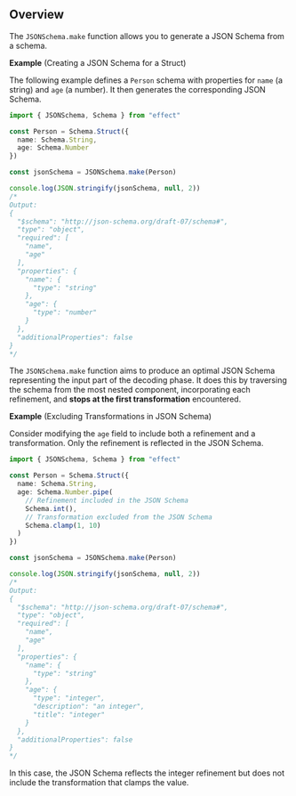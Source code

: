 ## Overview

The `JSONSchema.make` function allows you to generate a JSON Schema from a schema.

**Example** (Creating a JSON Schema for a Struct)

The following example defines a `Person` schema with properties for `name` (a string) and `age` (a number). It then generates the corresponding JSON Schema.

```ts twoslash
import { JSONSchema, Schema } from "effect"

const Person = Schema.Struct({
  name: Schema.String,
  age: Schema.Number
})

const jsonSchema = JSONSchema.make(Person)

console.log(JSON.stringify(jsonSchema, null, 2))
/*
Output:
{
  "$schema": "http://json-schema.org/draft-07/schema#",
  "type": "object",
  "required": [
    "name",
    "age"
  ],
  "properties": {
    "name": {
      "type": "string"
    },
    "age": {
      "type": "number"
    }
  },
  "additionalProperties": false
}
*/
```

The `JSONSchema.make` function aims to produce an optimal JSON Schema representing the input part of the decoding phase.
It does this by traversing the schema from the most nested component, incorporating each refinement, and **stops at the first transformation** encountered.

**Example** (Excluding Transformations in JSON Schema)

Consider modifying the `age` field to include both a refinement and a transformation. Only the refinement is reflected in the JSON Schema.

```ts twoslash
import { JSONSchema, Schema } from "effect"

const Person = Schema.Struct({
  name: Schema.String,
  age: Schema.Number.pipe(
    // Refinement included in the JSON Schema
    Schema.int(),
    // Transformation excluded from the JSON Schema
    Schema.clamp(1, 10)
  )
})

const jsonSchema = JSONSchema.make(Person)

console.log(JSON.stringify(jsonSchema, null, 2))
/*
Output:
{
  "$schema": "http://json-schema.org/draft-07/schema#",
  "type": "object",
  "required": [
    "name",
    "age"
  ],
  "properties": {
    "name": {
      "type": "string"
    },
    "age": {
      "type": "integer",
      "description": "an integer",
      "title": "integer"
    }
  },
  "additionalProperties": false
}
*/
```

In this case, the JSON Schema reflects the integer refinement but does not include the transformation that clamps the value.
